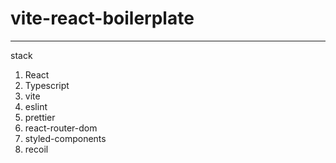# vite-react-boilerplate
---
stack
1. React
2. Typescript
3. vite
4. eslint
5. prettier
6. react-router-dom
7. styled-components
8. recoil
